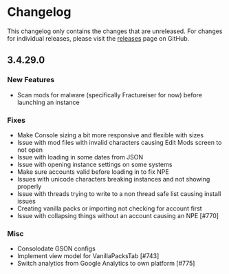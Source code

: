 # Changelog

This changelog only contains the changes that are unreleased. For changes for individual releases, please visit the
[releases](https://github.com/ATLauncher/ATLauncher/releases) page on GitHub.

## 3.4.29.0

### New Features
- Scan mods for malware (specifically Fractureiser for now) before launching an instance

### Fixes
- Make Console sizing a bit more responsive and flexible with sizes
- Issue with mod files with invalid characters causing Edit Mods screen to not open
- Issue with loading in some dates from JSON
- Issue with opening instance settings on some systems
- Make sure accounts valid before loading in to fix NPE
- Issues with unicode characters breaking instances and not showing properly
- Issue with threads trying to write to a non thread safe list causing install issues
- Creating vanilla packs or importing not checking for account first
- Issue with collapsing things without an account causing an NPE [#770]

### Misc
- Consolodate GSON configs
- Implement view model for VanillaPacksTab [#743]
- Switch analytics from Google Analytics to own platform [#775]